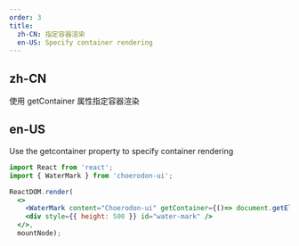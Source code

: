 ```yaml
---
order: 3
title:
  zh-CN: 指定容器渲染
  en-US: Specify container rendering
---
```


## zh-CN

使用 getContainer 属性指定容器渲染

## en-US

Use the getcontainer property to specify container rendering

````jsx
import React from 'react';
import { WaterMark } from 'choerodon-ui';

ReactDOM.render(
  <>
    <WaterMark content="Choerodon-ui" getContainer={()=> document.getElementById('water-mark')} />
    <div style={{ height: 500 }} id="water-mark" />
  </>,
  mountNode);
````

